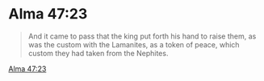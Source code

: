# Alma 47:23

> And it came to pass that the king put forth his hand to raise them, as was the custom with the Lamanites, as a token of peace, which custom they had taken from the Nephites.

[Alma 47:23](https://www.churchofjesuschrist.org/study/scriptures/bofm/alma/47?lang=eng&id=p23#p23)



